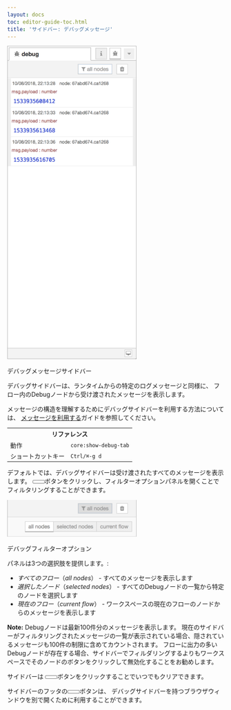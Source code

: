 ```yaml
---
layout: docs
toc: editor-guide-toc.html
title: 'サイドバー: デバッグメッセージ'
---
```


<div style="width: 300px" class="figure align-right">
  <img src="../images/editor-sidebar-debug.png" alt="Debug messages Sidebar">
  <p class="caption">デバッグメッセージサイドバー</p>
</div>

デバッグサイドバーは、ランタイムからの特定のログメッセージと同様に、
フロー内のDebugノードから受け渡されたメッセージを表示します。

メッセージの構造を理解するためにデバッグサイドバーを利用する方法については、
[メッセージを利用する](/docs/user-guide/messages)ガイドを参照してください。

<table class="action-ref inline">
 <tr><th colspan="2">リファレンス</th></tr>
 <tr><td>動作</td><td><code>core:show-debug-tab</code></td></tr>
 <tr><td>ショートカットキー</td><td><code>Ctrl/⌘-g d</code></td></tr>
</table>

デフォルトでは、デバッグサイドバーは受け渡されたすべてのメッセージを表示します。
<i style="font-size: 0.8em; border-radius: 2px; display:inline-block;text-align:center; width: 20px; color: #777; border: 1px solid #777; padding: 3px;" class="fa fa-filter"></i>ボタンをクリックし、フィルターオプションパネルを開くことでフィルタリングすることができます。

<div style="width: 300px" class="figure">
  <img src="../images/editor-sidebar-debug-filter.png" alt="Debug filter options">
  <p class="caption">デバッグフィルターオプション</p>
</div>

パネルは3つの選択肢を提供します。:

 - *すべてのフロー*（*all nodes*） - すべてのメッセージを表示します
 - *選択したノード*（*selected nodes*） - すべてのDebugノードの一覧から特定のノードを選択します
 - *現在のフロー*（*current flow*） - ワークスペースの現在のフローのノードからのメッセージを表示します

**Note:** Debugノードは最新100件分のメッセージを表示します。
現在のサイドバーがフィルタリングされたメッセージの一覧が表示されている場合、隠されているメッセージも100件の制限に含めてカウントされます。
フローに出力の多いDebugノードが存在する場合、サイドバーでフィルダリングするよりもワークスペースでそのノードのボタンをクリックして無効化することをお勧めします。

サイドバーは <i style="font-size: 0.8em; border-radius: 2px; display:inline-block;text-align:center; width: 20px; color: #777; border: 1px solid #777; padding: 3px;" class="fa fa-trash"></i>ボタンをクリックすることでいつでもクリアできます。

サイドバーのフッタの<i style="font-size: 0.8em; border-radius: 2px; display:inline-block;text-align:center; width: 20px; color: #777; border: 1px solid #777; padding: 3px;" class="fa fa-desktop"></i>ボタンは、
デバッグサイドバーを持つブラウザウィンドウを別で開くために利用することができます。
